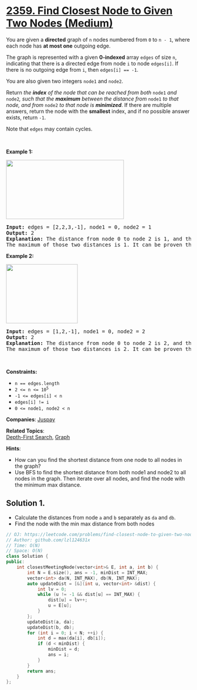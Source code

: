 # [2359. Find Closest Node to Given Two Nodes (Medium)](https://leetcode.com/problems/find-closest-node-to-given-two-nodes)

<p>You are given a <strong>directed</strong> graph of <code>n</code> nodes numbered from <code>0</code> to <code>n - 1</code>, where each node has <strong>at most one</strong> outgoing edge.</p>

<p>The graph is represented with a given <strong>0-indexed</strong> array <code>edges</code> of size <code>n</code>, indicating that there is a directed edge from node <code>i</code> to node <code>edges[i]</code>. If there is no outgoing edge from <code>i</code>, then <code>edges[i] == -1</code>.</p>

<p>You are also given two integers <code>node1</code> and <code>node2</code>.</p>

<p>Return <em>the <strong>index</strong> of the node that can be reached from both </em><code>node1</code><em> and </em><code>node2</code><em>, such that the <strong>maximum</strong> between the distance from </em><code>node1</code><em> to that node, and from </em><code>node2</code><em> to that node is <strong>minimized</strong></em>. If there are multiple answers, return the node with the <strong>smallest</strong> index, and if no possible answer exists, return <code>-1</code>.</p>

<p>Note that <code>edges</code> may contain cycles.</p>

<p>&nbsp;</p>
<p><strong class="example">Example 1:</strong></p>
<img alt="" src="https://assets.leetcode.com/uploads/2022/06/07/graph4drawio-2.png" style="width: 321px; height: 161px;" />
<pre>
<strong>Input:</strong> edges = [2,2,3,-1], node1 = 0, node2 = 1
<strong>Output:</strong> 2
<strong>Explanation:</strong> The distance from node 0 to node 2 is 1, and the distance from node 1 to node 2 is 1.
The maximum of those two distances is 1. It can be proven that we cannot get a node with a smaller maximum distance than 1, so we return node 2.
</pre>

<p><strong class="example">Example 2:</strong></p>
<img alt="" src="https://assets.leetcode.com/uploads/2022/06/07/graph4drawio-4.png" style="width: 195px; height: 161px;" />
<pre>
<strong>Input:</strong> edges = [1,2,-1], node1 = 0, node2 = 2
<strong>Output:</strong> 2
<strong>Explanation:</strong> The distance from node 0 to node 2 is 2, and the distance from node 2 to itself is 0.
The maximum of those two distances is 2. It can be proven that we cannot get a node with a smaller maximum distance than 2, so we return node 2.
</pre>

<p>&nbsp;</p>
<p><strong>Constraints:</strong></p>

<ul>
	<li><code>n == edges.length</code></li>
	<li><code>2 &lt;= n &lt;= 10<sup>5</sup></code></li>
	<li><code>-1 &lt;= edges[i] &lt; n</code></li>
	<li><code>edges[i] != i</code></li>
	<li><code>0 &lt;= node1, node2 &lt; n</code></li>
</ul>


**Companies**:
[Juspay](https://leetcode.com/company/juspay)

**Related Topics**:  
[Depth-First Search](https://leetcode.com/tag/depth-first-search), [Graph](https://leetcode.com/tag/graph)

**Hints**:
* How can you find the shortest distance from one node to all nodes in the graph?
* Use BFS to find the shortest distance from both node1 and node2 to all nodes in the graph. Then iterate over all nodes, and find the node with the minimum max distance.

## Solution 1.

* Calculate the distances from node `a` and `b` separately as `da` and `db`.
* Find the node with the min max distance from both nodes

```cpp
// OJ: https://leetcode.com/problems/find-closest-node-to-given-two-nodes
// Author: github.com/lzl124631x
// Time: O(N)
// Space: O(N)
class Solution {
public:
    int closestMeetingNode(vector<int>& E, int a, int b) {
        int N = E.size(), ans = -1, minDist = INT_MAX;
        vector<int> da(N, INT_MAX), db(N, INT_MAX);
        auto updateDist = [&](int u, vector<int> &dist) {
            int lv = 0;
            while (u != -1 && dist[u] == INT_MAX) {
                dist[u] = lv++;
                u = E[u];
            }
        };
        updateDist(a, da);
        updateDist(b, db);
        for (int i = 0; i < N; ++i) {
            int d = max(da[i], db[i]);
            if (d < minDist) {
                minDist = d;
                ans = i;
            }
        }
        return ans;
    }
};
```